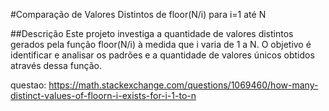 #Comparação de Valores Distintos de floor(N/i) para i=1 até N

##Descrição
Este projeto investiga a quantidade de valores distintos gerados pela função floor(N/i) à medida que i varia de 1 a N. O objetivo é identificar e analisar os padrões e a quantidade de valores únicos obtidos através dessa função.

questao: https://math.stackexchange.com/questions/1069460/how-many-distinct-values-of-floorn-i-exists-for-i-1-to-n
